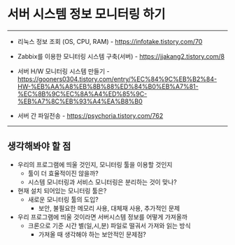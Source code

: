 # 서버 시스템 정보 모니터링 하기

---

- 리눅스 정보 조회 (OS, CPU, RAM) - https://infotake.tistory.com/70

- Zabbix를 이용한 모니터링 시스템 구축(서버) - https://jjakang2.tistory.com/8

- 서버 H/W 모니터링 시스템 만들기 - https://gooners0304.tistory.com/entry/%EC%84%9C%EB%B2%84-HW-%EB%AA%A8%EB%8B%88%ED%84%B0%EB%A7%81-%EC%8B%9C%EC%8A%A4%ED%85%9C-%EB%A7%8C%EB%93%A4%EA%B8%B0

- 서버 간 파일전송 - https://psychoria.tistory.com/762



---

## 생각해봐야 할 점

- 우리의 프로그램에 띄울 것인지, 모니터링 툴을 이용할 것인지
  - 툴이 더 효율적이진 않을까?
  - 시스템 모니터링과 서비스 모니터링은 분리하는 것이 맞나?
- 현재 설치 되어있는 모니터링 툴은?
  - 새로운 모니터링 툴의 도입?
    - 보안, 불필요한 메모리 사용, 대체재 사용, 추가적인 문제
- 우리 프로그램에 띄울 것이라면 서버시스템 정보를 어떻게 가져올까
  - 크론으로 기준 시간 별(일,시,분) 파일로 떨궈서 가져와 읽는 방식
    - 가져올 때 생각해야 하는 보안적인 문제점?

  
